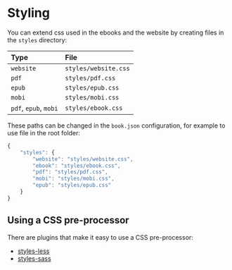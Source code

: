 # Styling

You can extend css used in the ebooks and the website by creating files in the `styles` directory:

| Type | File |
| :--- | :--- |
| `website` | `styles/website.css` |
| `pdf` | `styles/pdf.css` |
| `epub` | `styles/epub.css` |
| `mobi` | `styles/mobi.css` |
| `pdf`, `epub`, `mobi` | `styles/ebook.css` |

These paths can be changed in the `book.json` configuration, for example to use file in the root folder:

```javascript
{
    "styles": {
        "website": "styles/website.css",
        "ebook": "styles/ebook.css",
        "pdf": "styles/pdf.css",
        "mobi": "styles/mobi.css",
        "epub": "styles/epub.css"
    }
}
```

## Using a CSS pre-processor

There are plugins that make it easy to use a CSS pre-processor:

* [styles-less](https://plugins.gitbook.com/plugin/styles-less)
* [styles-sass](https://plugins.gitbook.com/plugin/styles-sass)

